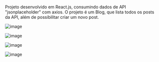 Projeto desenvolvido em React.js, consumindo dados de API "jsonplaceholder" com axios. O projeto é um Blog, que lista todos os posts da API, além de possibilitar criar um novo post.

![image](https://github.com/professorjonathan/react_api_axios/assets/115835116/f82d9560-8f80-4cea-bfe4-07f933305303)

![image](https://github.com/professorjonathan/react_api_axios/assets/115835116/7bfe5a1e-89cb-400d-a8a0-222d63b90e18)

![image](https://github.com/professorjonathan/react_api_axios/assets/115835116/e0d739bc-d241-4d5c-b89a-6e91afa77044)

![image](https://github.com/professorjonathan/react_api_axios/assets/115835116/31528373-9407-4eb5-9e8c-b3b3278b25d1)
